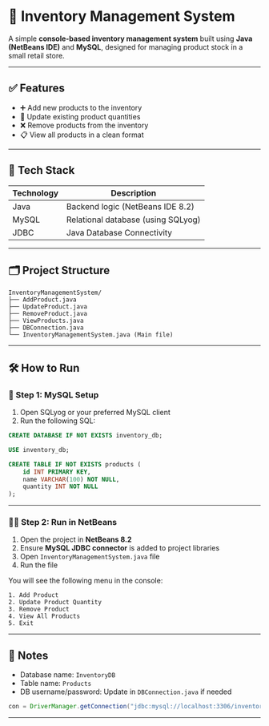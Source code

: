 
# 🛒 Inventory Management System

A simple **console-based inventory management system** built using **Java (NetBeans IDE)** and **MySQL**, designed for managing product stock in a small retail store.

---

## ✅ Features

- ➕ Add new products to the inventory
- 🔁 Update existing product quantities
- ❌ Remove products from the inventory
- 📋 View all products in a clean format

---

## 🧰 Tech Stack

| Technology | Description |
|------------|-------------|
| Java       | Backend logic (NetBeans IDE 8.2) |
| MySQL      | Relational database (using SQLyog) |
| JDBC       | Java Database Connectivity |

---

## 🗂️ Project Structure

```
InventoryManagementSystem/
├── AddProduct.java
├── UpdateProduct.java
├── RemoveProduct.java
├── ViewProducts.java
├── DBConnection.java
└── InventoryManagementSystem.java (Main file)
```

---

## 🛠️ How to Run

### 🧾 Step 1: MySQL Setup

1. Open SQLyog or your preferred MySQL client
2. Run the following SQL:

```sql
CREATE DATABASE IF NOT EXISTS inventory_db;

USE inventory_db;

CREATE TABLE IF NOT EXISTS products (
    id INT PRIMARY KEY,
    name VARCHAR(100) NOT NULL,
    quantity INT NOT NULL
);
```

---

### 🧑‍💻 Step 2: Run in NetBeans

1. Open the project in **NetBeans 8.2**
2. Ensure **MySQL JDBC connector** is added to project libraries
3. Open `InventoryManagementSystem.java` file
4. Run the file

You will see the following menu in the console:

```
1. Add Product
2. Update Product Quantity
3. Remove Product
4. View All Products
5. Exit
```

---

## 📌 Notes

- Database name: `InventoryDB`
- Table name: `Products`
- DB username/password: Update in `DBConnection.java` if needed

```java
con = DriverManager.getConnection("jdbc:mysql://localhost:3306/inventory_db", "root", "root");
```

---

